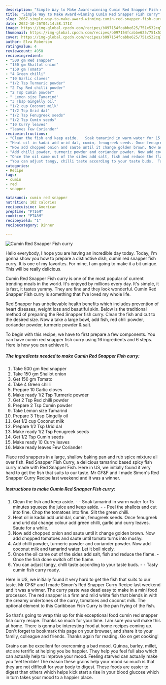 ```yaml
---
description: "Simple Way to Make Award-winning Cumin Red Snapper Fish curry"
title: "Simple Way to Make Award-winning Cumin Red Snapper Fish curry"
slug: 2067-simple-way-to-make-award-winning-cumin-red-snapper-fish-curry
date: 2022-10-26T04:14:58.171Z
image: https://img-global.cpcdn.com/recipes/b097154fcabbe625/751x532cq70/cumin-red-snapper-fish-curry-recipe-main-photo.jpg
thumbnail: https://img-global.cpcdn.com/recipes/b097154fcabbe625/751x532cq70/cumin-red-snapper-fish-curry-recipe-main-photo.jpg
cover: https://img-global.cpcdn.com/recipes/b097154fcabbe625/751x532cq70/cumin-red-snapper-fish-curry-recipe-main-photo.jpg
author: Elva Roberson
ratingvalue: 4
reviewcount: 4958
recipeingredient:
- "500 gm Red snapper"
- "150 gm Shallot onion"
- "150 gm Tomato"
- "4 Green chilli"
- "10 Garlic cloves"
- "1/2 Tsp Turmeric powder"
- "2 Tsp Red chilli powder"
- "2 Tsp Cumin powder"
- " Lemon size Tamarind"
- "3 Tbsp Gingelly oil"
- "1/2 cup Coconut milk"
- "1/2 Tsp Urid dal"
- "1/2 Tsp Fenugreek seeds"
- "1/2 Tsp Cumin seeds"
- "10 Curry leaves"
- "leaves Few Coriander"
recipeinstructions:
- "Clean the fish and keep aside.   Soak tamarind in warm water for 15 minutes squeeze the juice and keep aside.  Peel the shallots and cut into fine. Chop the tomatoes into fine. Slit the green chilli."
- "Heat oil in kadai add urid dal, cumin, fenugreek seeds. Once fenugreek and urid dal change colour add green chilli, garlic and curry leaves. Saute for a while."
- "Now add chopped onion and saute until it change golden brown. Now add chopped tomatoes and saute until tomato turns into mushy."
- "Add chilli powder, turmeric powder and coriander powder. Now add coconut milk and tamarind water. Let it boil nicely."
- "Once the oil came out of the sides add salt, fish and reduce the flame.  Once the fish done switch off the flame."
- "You can adjust tangy, chilli taste according to your taste buds.  Tasty cumin fish curry ready."
categories:
- Recipe
tags:
- cumin
- red
- snapper

katakunci: cumin red snapper 
nutrition: 102 calories
recipecuisine: American
preptime: "PT16M"
cooktime: "PT48M"
recipeyield: "1"
recipecategory: Dinner

---
```



![Cumin Red Snapper Fish curry](https://img-global.cpcdn.com/recipes/b097154fcabbe625/751x532cq70/cumin-red-snapper-fish-curry-recipe-main-photo.jpg)

Hello everybody, I hope you are having an incredible day today. Today, I'm gonna show you how to prepare a distinctive dish, cumin red snapper fish curry. It is one of my favorites. For mine, I am going to make it a bit unique. This will be really delicious.

Cumin Red Snapper Fish curry is one of the most popular of current trending meals in the world. It's enjoyed by millions every day. It's simple, it is fast, it tastes yummy. They are fine and they look wonderful. Cumin Red Snapper Fish curry is something that I've loved my whole life.

Red Snapper has unbelievable health benefits which includes prevention of heart diseases, weight loss and beautiful skin. Below is the traditional method of preparing the Red Snapper fish curry. Clean the fish and cut to the desired size. Now a take a large bowl, add fish, red chili powder, coriander powder, turmeric powder &amp; salt.


To begin with this recipe, we have to first prepare a few components. You can have cumin red snapper fish curry using 16 ingredients and 6 steps. Here is how you can achieve it.

<!--inarticleads1-->

##### The ingredients needed to make Cumin Red Snapper Fish curry:

1. Take 500 gm Red snapper
1. Take 150 gm Shallot onion
1. Get 150 gm Tomato
1. Take 4 Green chilli
1. Prepare 10 Garlic cloves
1. Make ready 1/2 Tsp Turmeric powder
1. Get 2 Tsp Red chilli powder
1. Prepare 2 Tsp Cumin powder
1. Take  Lemon size Tamarind
1. Prepare 3 Tbsp Gingelly oil
1. Get 1/2 cup Coconut milk
1. Prepare 1/2 Tsp Urid dal
1. Make ready 1/2 Tsp Fenugreek seeds
1. Get 1/2 Tsp Cumin seeds
1. Make ready 10 Curry leaves
1. Make ready leaves Few Coriander


Place red snappers in a large, shallow baking pan and rub spice mixture all over fish. Red Snapper Fish Curry, a delicious tamarind based spicy fish curry made with Red Snapper Fish. Here in US, we initially found it very hard to get the fish that suits to our taste. Mr GF&amp;F and I made Simon&#39;s Red Snapper Curry Recipe last weekend and it was a winner. 

<!--inarticleads2-->

##### Instructions to make Cumin Red Snapper Fish curry:

1. Clean the fish and keep aside.  -  - Soak tamarind in warm water for 15 minutes squeeze the juice and keep aside. -  - Peel the shallots and cut into fine. Chop the tomatoes into fine. Slit the green chilli.
1. Heat oil in kadai add urid dal, cumin, fenugreek seeds. Once fenugreek and urid dal change colour add green chilli, garlic and curry leaves. Saute for a while.
1. Now add chopped onion and saute until it change golden brown. Now add chopped tomatoes and saute until tomato turns into mushy.
1. Add chilli powder, turmeric powder and coriander powder. Now add coconut milk and tamarind water. Let it boil nicely.
1. Once the oil came out of the sides add salt, fish and reduce the flame. -  Once the fish done switch off the flame.
1. You can adjust tangy, chilli taste according to your taste buds. -  - Tasty cumin fish curry ready.


Here in US, we initially found it very hard to get the fish that suits to our taste. Mr GF&amp;F and I made Simon&#39;s Red Snapper Curry Recipe last weekend and it was a winner. The curry paste was dead easy to make in a mini food processor. The red snapper is a firm and mild white fish that blends in with the creamy undertones of the curry, tomatoes and coconut milk. The optional element to this Caribbean Fish Curry is the pan frying of the fish. 

So that's going to wrap this up for this exceptional food cumin red snapper fish curry recipe. Thanks so much for your time. I am sure you will make this at home. There is gonna be interesting food at home recipes coming up. Don't forget to bookmark this page on your browser, and share it to your family, colleague and friends. Thanks again for reading. Go on get cooking!

Grains can be excellent for overcoming a bad mood. Quinoa, barley, millet, etc are terrific at helping you be happier. They help you feel full also which can actually help to improve your mood. Feeling starved can actually make you feel terrible! The reason these grains help your mood so much is that they are not difficult for your body to digest. These foods are easier to digest than others which helps kick start a rise in your blood glucose which in turn takes your mood to a happier place.
